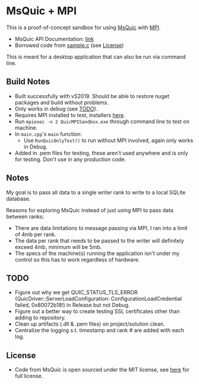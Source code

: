 # MsQuic + MPI

This is a proof-of-concept sandbox for using [MsQuic](https://github.com/microsoft/msquic) with [MPI](https://github.com/Microsoft/Microsoft-MPI).

* MsQuic API Documentation: [link](https://github.com/microsoft/msquic/tree/main/docs/api)
* Borrowed code from [sample.c](https://github.com/microsoft/msquic/blob/main/src/tools/sample/sample.c) (see [License](#license))

This is meant for a desktop application that can also be run via command line.

## Build Notes
* Built successfully with vS2019. Should be able to restore nuget packages and build without problems.
* Only works in debug (see [TODO](#todo)).
* Requires MPI installed to test, installers [here](https://github.com/microsoft/Microsoft-MPI/releases/tag/v10.1.1).
* Run `mpiexec -n 2 QuicMPISandbox.exe` through command line to test on machine.
* In `main.cpp`'s `main` function:
  * Use `RunQuicOnlyTest()` to run without MPI involved, again only works in Debug.
* Added in .pem files for testing, these aren't used anywhere and is only for testing. Don't use in any production code.

## Notes

My goal is to pass all data to a single writer rank to write to a local SQLite database.

Reasons for exploring MsQuic instead of just using MPI to pass data between ranks:
* There are data limitations to message passing via MPI, I ran into a limit of 4mb per rank.
* The data per rank that needs to be passed to the writer will definitely exceed 4mb, minimum will be 5mb.
* The specs of the machine(s) running the application isn't under my control so this has to work regardless of hardware.

## TODO
* Figure out why we get QUIC_STATUS_TLS_ERROR (QuicDriver::ServerLoadConfiguration: ConfigurationLoadCredential failed, 0x80072b18!) in Release but not Debug.
* Figure out a better way to create testing SSL certificates other than adding to repository.
* Clean up artifacts (.dll & .pem files) on project/solution clean.
* Centralize the logging s.t. timestamp and rank # are added with each log.

## License
* Code from MsQuic is open sourced under the MIT license, see [here](https://github.com/microsoft/msquic/blob/main/LICENSE) for full license.
